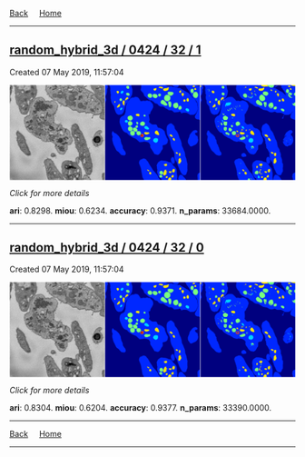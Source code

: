 
[Back](..)&nbsp;&nbsp;&nbsp;&nbsp;&nbsp;[Home](https://leapmanlab.github.io/snapshots)

---

<div class="summary"><a href="1"><h2>random_hybrid_3d / 0424 / 32 / 1</h2></a><p>Created 07 May 2019, 11:57:04
</p><a href="1"><img src="1/media/summary.png" align="center"></a><p>
<i>Click for more details</i>
</p></div>

**ari**: 0.8298. **miou**: 0.6234. **accuracy**: 0.9371. **n_params**: 33684.0000. 

---

<div class="summary"><a href="0"><h2>random_hybrid_3d / 0424 / 32 / 0</h2></a><p>Created 07 May 2019, 11:57:04
</p><a href="0"><img src="0/media/summary.png" align="center"></a><p>
<i>Click for more details</i>
</p></div>

**ari**: 0.8304. **miou**: 0.6204. **accuracy**: 0.9377. **n_params**: 33390.0000. 

---

[Back](..)&nbsp;&nbsp;&nbsp;&nbsp;&nbsp;[Home](https://leapmanlab.github.io/snapshots)

---